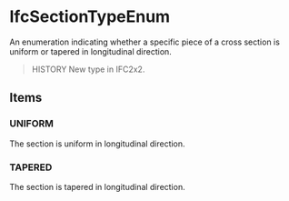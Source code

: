 # IfcSectionTypeEnum

An enumeration indicating whether a specific piece of a cross section is uniform or tapered in longitudinal direction.
<!-- end of short definition -->

> HISTORY New type in IFC2x2.

## Items

### UNIFORM
The section is uniform in longitudinal direction.

### TAPERED
The section is tapered in longitudinal direction.
